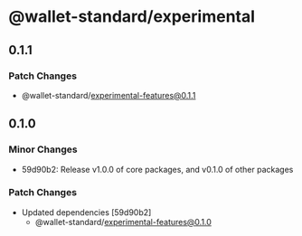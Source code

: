 # @wallet-standard/experimental

## 0.1.1

### Patch Changes

-   @wallet-standard/experimental-features@0.1.1

## 0.1.0

### Minor Changes

-   59d90b2: Release v1.0.0 of core packages, and v0.1.0 of other packages

### Patch Changes

-   Updated dependencies [59d90b2]
    -   @wallet-standard/experimental-features@0.1.0
